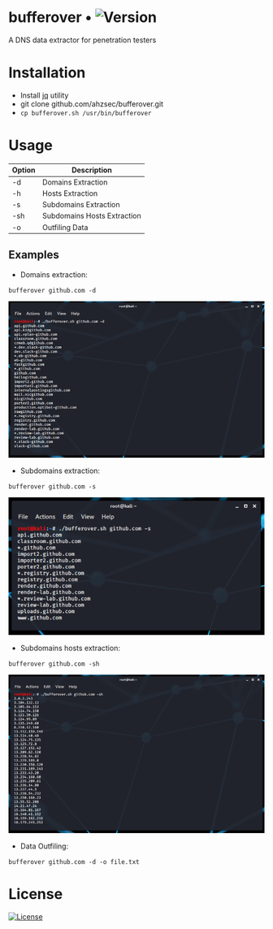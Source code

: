# bufferover • ![Version](https://img.shields.io/badge/version-1.1-blue)
A DNS data extractor for penetration testers

# Installation
- Install [jq](https://github.com/stedolan/jq) utility
- git clone github.com/ahzsec/bufferover.git
- `cp bufferover.sh /usr/bin/bufferover`

# Usage
Option        | Description
------------- |-------------
-d            | Domains Extraction
-h            | Hosts Extraction
-s            | Subdomains Extraction
-sh           | Subdomains Hosts Extraction
-o            | Outfiling Data

## Examples

- Domains extraction:
```
bufferover github.com -d
```
![domains](preview/domains-extraction.png)

- Subdomains extraction:
```
bufferover github.com -s
```
![subdomains](preview/subdomains-extraction.png)

- Subdomains hosts extraction:
```
bufferover github.com -sh
```
![subdomains hosts](preview/subdomains-hosts-extraction.png)

- Data Outfiling:
```
bufferover github.com -d -o file.txt
```

# License
[![License](https://img.shields.io/badge/License-MIT-blue)](https://github.com/ahzsec/bufferover/blob/main/LICENSE.md)